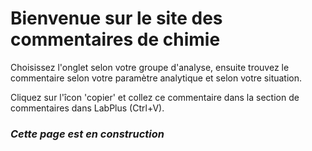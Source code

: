 # Bienvenue sur le site des commentaires de chimie

Choisissez l'onglet selon votre groupe d'analyse, ensuite trouvez le commentaire selon votre paramètre analytique et selon votre situation. 

Cliquez sur l'îcon 'copier' et collez ce commentaire dans la section de commentaires dans LabPlus (Ctrl+V).



### *Cette page est en construction*
